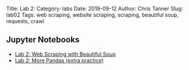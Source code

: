 Title: Lab 2:
Category: labs
Date: 2019-09-12
Author: Chris Tanner
Slug: lab02
Tags: web scraping, website scraping, scraping, beautiful soup, requests, crawl

## Jupyter Notebooks

- [Lab 2: Web Scraping with Beautiful Soup]({static}notebook/cs109a_lab2_web_scraping.ipynb)
- [Lab 2: More Pandas (extra practice)]({static}notebook/cs109a_lab2_more_pandas.ipynb)
